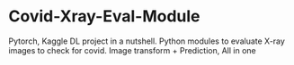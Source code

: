 # Covid-Xray-Eval-Module
Pytorch, Kaggle DL project in a nutshell. Python modules to evaluate X-ray images to check for covid. Image transform + Prediction, All in one
